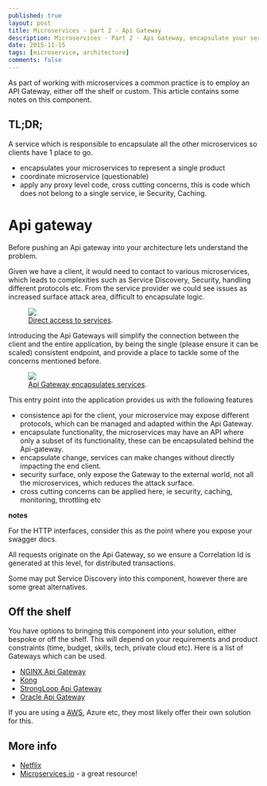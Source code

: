 ```yaml
---
published: true
layout: post
title: Microservices - part 2 - Api Gateway
description: Microservices - Part 2 - Api Gateway, encapsulate your services.
date: 2015-11-15
tags: [microservice, architecture]
comments: false
---
```


As part of working with microservices a common practice is to employ an API Gateway, either off the shelf or custom. This article contains some notes on this component.

## TL;DR;

A service which is responsible to encapsulate all the other microservices so clients have 1 place to go. 

- encapsulates your microservices to represent a single product
- coordinate microservice (questionable)
- apply any proxy level code, cross cutting concerns, this is code which does not belong to a single service, ie Security, Caching.

# Api gateway

Before pushing an Api gateway into your architecture lets understand the problem. 

Given we have a client, it would need to contact to various microservices, which leads to complexities such as Service Discovery, Security, handling different protocols etc. From the service provider we could see issues as increased surface attack area, difficult to encapsulate logic. 

<figure>
	<a href="http://dbones.github.io/images/posts/2015/microservices/client-depends-on-services-directly.JPG"><img src="http://dbones.github.io/images/posts/2015/microservices/client-depends-on-services-directly.JPG"></img></a>
	<figcaption><a href="http://dbones.github.io/images/posts/2015/microservices/client-depends-on-services-directly.JPG" title="Microserive">Direct access to services</a>.</figcaption>
</figure>

Introducing the Api Gateways will simplify the connection between the client and the entire application, by being the single (please ensure it can be scaled) consistent endpoint, and provide a place to tackle some of the concerns mentioned before.

<figure>
	<a href="http://dbones.github.io/images/posts/2015/microservices/apiGateway-encapsulates-services.JPG"><img src="http://dbones.github.io/images/posts/2015/microservices/apiGateway-encapsulates-services.JPG"></img></a>
	<figcaption><a href="http://dbones.github.io/images/posts/2015/microservices/apiGateway-encapsulates-services.JPG" title="Microserive">Api Gateway encapsulates services</a>.</figcaption>
</figure>

This entry point into the application provides us with the following features

- consistence api for the client, your microservice may expose different protocols, which can be managed and adapted within the Api Gateway.
- encapsulate functionality, the microservices may have an API where only a subset of its functionality, these can be encapsulated behind the Api-gateway.
- encapsulate change, services can make changes without directly impacting the end client.
- security surface, only expose the Gateway to the external world, not all the microservices, which reduces the attack surface.
- cross cutting concerns can be applied here, ie security, caching, monitoring, throttling etc

**notes**

For the HTTP interfaces, consider this as the point where you expose your swagger docs.

All requests originate on the Api Gateway, so we ensure a Correlation Id is generated at this level, for distributed transactions.

Some may put Service Discovery into this component, however there are some great alternatives.

## Off the shelf
You have options to bringing this component into your solution, either bespoke or off the shelf. This will depend on your requirements and product constraints (time, budget, skills, tech, private cloud etc). Here is a list of Gateways which can be used.

- [NGINX Api Gateway](https://www.nginx.com/solutions/api-gateway/)
- [Kong](https://getkong.org/)
- [StrongLoop Api Gateway](https://strongloop.com/node-js/api-gateway/)
- [Oracle Api Gateway](http://www.oracle.com/us/products/middleware/identity-management/api-gateway/overview/index.html)

If you are using a [AWS](https://aws.amazon.com/api-gateway/), Azure etc, they most likely offer their own solution for this.

## More info

- [Netflix](http://techblog.netflix.com/2012/07/embracing-differences-inside-netflix.html)
- [Microservices.io](http://microservices.io/patterns/apigateway.html) - a great resource!
